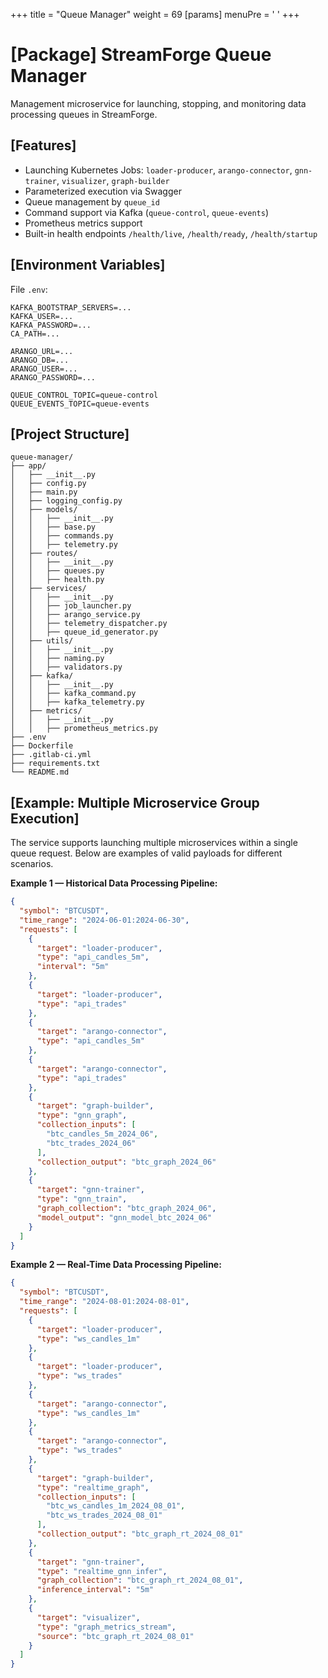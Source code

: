 +++
title = "Queue Manager"
weight = 69
[params]
  menuPre = '<i class="fa-fw fas fa-exchange-alt"></i> '
+++

# \[Package] StreamForge Queue Manager

Management microservice for launching, stopping, and monitoring data processing queues in StreamForge.

## \[Features]

* Launching Kubernetes Jobs: `loader-producer`, `arango-connector`, `gnn-trainer`, `visualizer`, `graph-builder`
* Parameterized execution via Swagger
* Queue management by `queue_id`
* Command support via Kafka (`queue-control`, `queue-events`)
* Prometheus metrics support
* Built-in health endpoints `/health/live`, `/health/ready`, `/health/startup`

## \[Environment Variables]

File `.env`:

```dotenv
KAFKA_BOOTSTRAP_SERVERS=...
KAFKA_USER=...
KAFKA_PASSWORD=...
CA_PATH=...

ARANGO_URL=...
ARANGO_DB=...
ARANGO_USER=...
ARANGO_PASSWORD=...

QUEUE_CONTROL_TOPIC=queue-control
QUEUE_EVENTS_TOPIC=queue-events
```

## \[Project Structure]

``` treeview
queue-manager/
├── app/
│   ├── __init__.py
│   ├── config.py
│   ├── main.py
│   ├── logging_config.py
│   ├── models/
│   │   ├── __init__.py
│   │   ├── base.py
│   │   ├── commands.py
│   │   ├── telemetry.py
│   ├── routes/
│   │   ├── __init__.py
│   │   ├── queues.py
│   │   ├── health.py
│   ├── services/
│   │   ├── __init__.py
│   │   ├── job_launcher.py
│   │   ├── arango_service.py
│   │   ├── telemetry_dispatcher.py
│   │   ├── queue_id_generator.py
│   ├── utils/
│   │   ├── __init__.py
│   │   ├── naming.py
│   │   ├── validators.py
│   ├── kafka/
│   │   ├── __init__.py
│   │   ├── kafka_command.py
│   │   ├── kafka_telemetry.py
│   ├── metrics/
│   │   ├── __init__.py
│   │   ├── prometheus_metrics.py
├── .env
├── Dockerfile
├── .gitlab-ci.yml
├── requirements.txt
└── README.md
```

## \[Example: Multiple Microservice Group Execution]

The service supports launching multiple microservices within a single queue request.
Below are examples of valid payloads for different scenarios.

**Example 1 — Historical Data Processing Pipeline:**

```json
{
  "symbol": "BTCUSDT",
  "time_range": "2024-06-01:2024-06-30",
  "requests": [
    {
      "target": "loader-producer",
      "type": "api_candles_5m",
      "interval": "5m"
    },
    {
      "target": "loader-producer",
      "type": "api_trades"
    },
    {
      "target": "arango-connector",
      "type": "api_candles_5m"
    },
    {
      "target": "arango-connector",
      "type": "api_trades"
    },
    {
      "target": "graph-builder",
      "type": "gnn_graph",
      "collection_inputs": [
        "btc_candles_5m_2024_06",
        "btc_trades_2024_06"
      ],
      "collection_output": "btc_graph_2024_06"
    },
    {
      "target": "gnn-trainer",
      "type": "gnn_train",
      "graph_collection": "btc_graph_2024_06",
      "model_output": "gnn_model_btc_2024_06"
    }
  ]
}
```

**Example 2 — Real-Time Data Processing Pipeline:**

```json
{
  "symbol": "BTCUSDT",
  "time_range": "2024-08-01:2024-08-01",
  "requests": [
    {
      "target": "loader-producer",
      "type": "ws_candles_1m"
    },
    {
      "target": "loader-producer",
      "type": "ws_trades"
    },
    {
      "target": "arango-connector",
      "type": "ws_candles_1m"
    },
    {
      "target": "arango-connector",
      "type": "ws_trades"
    },
    {
      "target": "graph-builder",
      "type": "realtime_graph",
      "collection_inputs": [
        "btc_ws_candles_1m_2024_08_01",
        "btc_ws_trades_2024_08_01"
      ],
      "collection_output": "btc_graph_rt_2024_08_01"
    },
    {
      "target": "gnn-trainer",
      "type": "realtime_gnn_infer",
      "graph_collection": "btc_graph_rt_2024_08_01",
      "inference_interval": "5m"
    },
    {
      "target": "visualizer",
      "type": "graph_metrics_stream",
      "source": "btc_graph_rt_2024_08_01"
    }
  ]
}
```